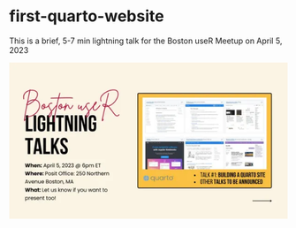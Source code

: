 
# first-quarto-website

This is a brief, 5-7 min lightning talk for the Boston useR Meetup on April 5, 2023

[![Title slide screenshot](index-img.png)](https://github.com/RachaelDempsey/quarto-presentation-slides)
